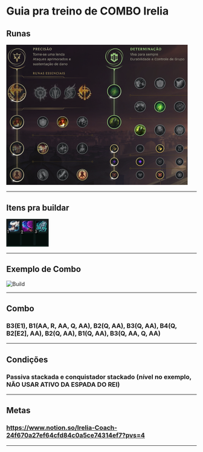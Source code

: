 # Guia pra treino de COMBO Irelia

## Runas

<img src="https://github.com/Nitael-dev/imgs/blob/master/content/irelia_runas.png" width="480" title="Build">

---------------------------------------------

## Itens pra buildar

<img src="https://github.com/Nitael-dev/imgs/blob/master/content/irelia_fullbuild.png" width="112" title="Build">

---------------------------------------------

## Exemplo de Combo

<img src="https://github.com/Nitael-dev/imgs/blob/master/content/irelia_combo/combo_1/irelia_combo.gif" width="282" title="Build">

---------------------------------------------

## Combo

### B3(E1), B1(AA, R, AA, Q, AA), B2(Q, AA), B3(Q, AA), B4(Q, B2[E2], AA), B2(Q, AA), B1(Q, AA), B3(Q, AA, Q, AA)

---------------------------------------------

## Condições

### Passiva stackada e conquistador stackado (nível no exemplo, NÃO USAR ATIVO DA ESPADA DO REI)

---------------------------------------------

## Metas

### https://www.notion.so/Irelia-Coach-24f670a27ef64cfd84c0a5ce74314ef7?pvs=4

---------------------------------------------
